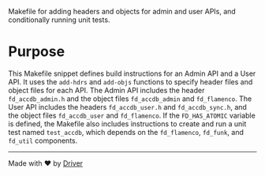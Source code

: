 <!--------------------------------------------------------------------------------->
<!-- IMPORTANT: This file is auto-generated by Driver (https://driver.ai). -------->
<!-- Manual edits may be overwritten on future commits. --------------------------->
<!--------------------------------------------------------------------------------->

Makefile for adding headers and objects for admin and user APIs, and conditionally running unit tests.

# Purpose
This Makefile snippet defines build instructions for an Admin API and a User API. It uses the `add-hdrs` and `add-objs` functions to specify header files and object files for each API. The Admin API includes the header `fd_accdb_admin.h` and the object files `fd_accdb_admin` and `fd_flamenco`. The User API includes the headers `fd_accdb_user.h` and `fd_accdb_sync.h`, and the object files `fd_accdb_user` and `fd_flamenco`. If the `FD_HAS_ATOMIC` variable is defined, the Makefile also includes instructions to create and run a unit test named `test_accdb`, which depends on the `fd_flamenco`, `fd_funk`, and `fd_util` components.

---
Made with ❤️ by [Driver](https://www.driver.ai/)